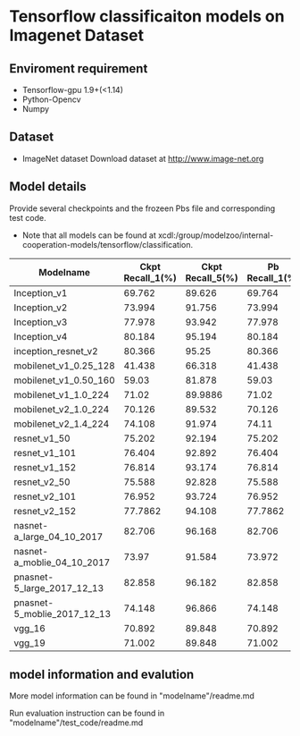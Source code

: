 # Tensorflow classificaiton models on Imagenet Dataset

## Enviroment requirement

* Tensorflow-gpu 1.9+(<1.14)
* Python-Opencv
* Numpy

## Dataset

* ImageNet dataset
  Download dataset at http://www.image-net.org 

## Model details

Provide several checkpoints and the frozeen Pbs file and corresponding test code. 
* Note that all models can be found at xcdl:/group/modelzoo/internal-cooperation-models/tensorflow/classification.
 
|Modelname|Ckpt Recall_1(%)|Ckpt Recall_5(%)|Pb Recall_1(%)|Pb Recall_5(%)|
|----|----|---|---|---|
|Inception_v1|69.762|89.626|69.764|89.626|
|Inception_v2|73.994|91.756|73.994|91.756|
|Inception_v3|77.978|93.942|77.978|93.942|
|Inception_v4|80.184|95.194|80.184|95.194|
|inception_resnet_v2|80.366|95.25|80.366|95.25|
|mobilenet_v1_0.25_128|41.438|66.318|41.438|66.318|
|mobilenet_v1_0.50_160|59.03|81.878|59.03|81.878|
|mobilenet_v1_1.0_224|71.02|89.9886|71.02|89.988|
|mobilenet_v2_1.0_224|70.126|89.532|70.126|89.532|
|mobilenet_v2_1.4_224|74.108|91.974|74.11|91.974|
|resnet_v1_50|75.202|92.194|75.202|92.194|
|resnet_v1_101|76.404|92.892|76.404|92.892|
|resnet_v1_152|76.814|93.174|76.814|93.174|
|resnet_v2_50|75.588|92.828|75.588|92.828|
|resnet_v2_101|76.952|93.724|76.952|93.724|
|resnet_v2_152|77.7862|94.108|77.7862|94.108|
|nasnet-a_large_04_10_2017|82.706|96.168|82.706|96.168|
|nasnet-a_moblie_04_10_2017|73.97|91.584|73.972|91.584|
|pnasnet-5_large_2017_12_13|82.858|96.182|82.858|96.182|
|pnasnet-5_moblie_2017_12_13|74.148|96.866|74.148|96.866|
|vgg_16|70.892|89.848|70.892|89.848|
|vgg_19|71.002|89.848|71.002|89.848|

## model information and evalution
 More model information can be found in "modelname"/readme.md

 Run evaluation instruction can be found in "modelname"/test_code/readme.md 
 


